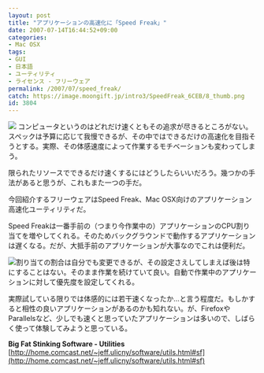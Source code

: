 ```yaml
---
layout: post
title: "アプリケーションの高速化に「Speed Freak」"
date: 2007-07-14T16:44:52+09:00
categories:
- Mac OSX
tags: 
- GUI
- 日本語
- ユーティリティ
- ライセンス - フリーウェア
permalink: /2007/07/speed_freak/
catch: https://image.moongift.jp/intro3/SpeedFreak_6CEB/8_thumb.png
id: 3804
---
```

[![](https://image.moongift.jp/intro3/SpeedFreak_6CEB/7_thumb.png)](https://image.moongift.jp/intro3/SpeedFreak_6CEB/72.png) コンピュータというのはどれだけ速くともその追求が尽きるところがない。スペックは予算に応じて我慢できるが、その中ではできるだけの高速化を目指そうとする。実際、その体感速度によって作業するモチベーションも変わってしまう。   
  
限られたリソースでできるだけ速くするにはどうしたらいいだろう。幾つかの手法があると思うが、これもまた一つの手だ。   
  
今回紹介するフリーウェアはSpeed Freak、Mac OSX向けのアプリケーション高速化ユーティリティだ。   
  
<!--more-->  
  
Speed Freakは一番手前の（つまり今作業中の）アプリケーションのCPU割り当てを増やしてくれる。そのためバックグラウンドで動作するアプリケーションは遅くなる。だが、大抵手前のアプリケーションが大事なのでこれは便利だ。   
  
[![](https://image.moongift.jp/intro3/SpeedFreak_6CEB/8_thumb.png)](https://image.moongift.jp/intro3/SpeedFreak_6CEB/82.png)割り当ての割合は自分でも変更できるが、その設定さえしてしまえば後は特にすることはない。そのまま作業を続けていて良い。自動で作業中のアプリケーションに対して優先度を設定してくれる。   
  
実際試している限りでは体感的には若干速くなったか…と言う程度だ。もしかすると相性の良いアプリケーションがあるのかも知れない。が、FirefoxやParallelsなど、少しでも速くと思っていたアプリケーションは多いので、しばらく使って体験してみようと思っている。   
  
**Big Fat Stinking Software - Utilities**  
[http://home.comcast.net/~jeff.ulicny/software/utils.html#sf](http://home.comcast.net/~jeff.ulicny/software/utils.html#sf)